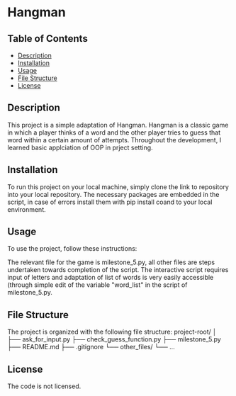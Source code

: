 # Hangman

## Table of Contents
- [Description](#description)
- [Installation](#installation)
- [Usage](#usage)
- [File Structure](#file-structure)
- [License](#license)

## Description

This project is a simple adaptation of Hangman. Hangman is a classic game in which a player thinks of a word and the other player tries to guess that word within a certain amount of attempts. Throughout the development, I learned basic applciation of OOP in prject setting.

## Installation

To run this project on your local machine, simply clone the link to repository into your local repository. The necessary packages are embedded in the script, in case of errors install them with pip install coand to your local environment.

## Usage

To use the project, follow these instructions:

The relevant file for the game is milestone_5.py, all other files are steps undertaken towards completion of the script.
The interactive script requires input of letters and adaptation of list of words is very easily accessible (through simple edit of the variable "word_list" in the script of milestone_5.py.

## File Structure

The project is organized with the following file structure:
project-root/
│
├── ask_for_input.py
├── check_guess_function.py
├── milestone_5.py
├── README.md
├── .gitignore
└── other_files/
└── ...

## License

The code is not licensed.
